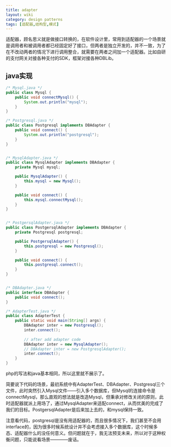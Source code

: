 ```yaml
---
title: adapter
layout: wiki
category: design patterns
tags: [适配器,结构型,模式]
---
```


适配器，顾名思义就是做接口转换的，在软件设计里，常用到适配器的一个场景就是调用者和被调用者都已经固定好了接口，但两者是独立开发的，并不一致，为了在不改动两者的情况下进行调用整合，就需要在两者之间加一个适配器。比如自研的支付网关对接各种支付的SDK，框架对接各种DBLib。

## java实现

~~~java
/* Mysql.java */
public class Mysql {
    public void connectMysql() {
        System.out.println("mysql");
    }
}

/* Postgresql.java */
public class Postgresql implements DBAdapter {
    public void connect() {
        System.out.println("postgresql");
    }
}


/* MysqlAdapter.java */
public class MysqlAdapter implements DBAdapter {
    private Mysql mysql;

    public MysqlAdapter() {
        this.mysql = new Mysql();
    } 

    public void connect() {
        this.mysql.connectMysql();
    }
}


/* PostgersqlAdapter.java */
public class PostgersqlAdapter implements DBAdapter {
    private Postgresql postgresql;

    public PostgersqlAdapter() {
        this.postgresql = new Postgresql();
    } 

    public void connect() {
        this.postgresql.connect();
    }
}


/* DBAdapter.java */
public interface DBAdapter {
    public void connect();
}

/* AdapterTest.java */
public class AdapterTest {
    public static void main(String[] args) {
        DBAdapter inter = new Postgresql();
        inter.connect();
		
		// after add adapter code
		DBAdapter inter = new MysqlAdapter();
		// DBAdapter inter = new PostgresqlAdapter();
		inter.connect();
    }
}
~~~

php的写法和java基本相同，所以这里就不展示了。

简要说下代码的场景，最初系统中有AdapterTest、DBAdapter、Postgresql三个文件，此时突然引入Mysql文件——引入多个数据库，但Mysql的连接命令是connectMysql，那么直观的想法就是改造Mysql，但秉承对修改关闭的原则，此时适配器就派上用场了，通过MysqlAdapter来适配connect，从而优美的完成了我们的目标。PostgersqlAdapter是后来加上去的，和mysql保持一致。

注意看代码，postgresql是没有用适配器的，而且很多情况下，我们甚至不会用interface的，因为很多时候系统设计并不会考虑接入多个数据库，这个时候多态、适配器什么的没任何意义。但问题就在于，我无法预支未来，所以对于这种权衡问题，只能说看场景————废话。


